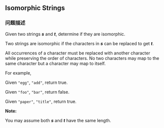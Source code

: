 ## Isomorphic Strings  
### 问题描述
Given two strings ***s*** and ***t***, determine if they are isomorphic.

Two strings are isomorphic if the characters in ***s*** can be replaced to get ***t***.

All occurrences of a character must be replaced with another character while preserving the order of characters. No two characters may map to the same character but a character may map to itself.

For example,<br>
Given `"egg"`, `"add"`, return true.

Given `"foo"`, `"bar"`, return false.

Given `"paper"`, `"title"`, return true.

**Note:**<br>
You may assume both ***s*** and ***t*** have the same length.

